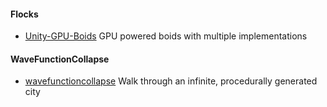 
#### Flocks
* [Unity-GPU-Boids](https://github.com/Shinao/Unity-GPU-Boids) GPU powered boids with multiple implementations

#### WaveFunctionCollapse
* [wavefunctioncollapse](https://github.com/marian42/wavefunctioncollapse) Walk through an infinite, procedurally generated city
